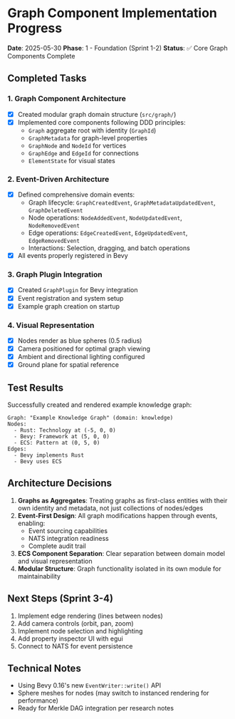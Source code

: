 # Graph Component Implementation Progress

**Date**: 2025-05-30
**Phase**: 1 - Foundation (Sprint 1-2)
**Status**: ✅ Core Graph Components Complete

## Completed Tasks

### 1. Graph Component Architecture
- [x] Created modular graph domain structure (`src/graph/`)
- [x] Implemented core components following DDD principles:
  - `Graph` aggregate root with identity (`GraphId`)
  - `GraphMetadata` for graph-level properties
  - `GraphNode` and `NodeId` for vertices
  - `GraphEdge` and `EdgeId` for connections
  - `ElementState` for visual states

### 2. Event-Driven Architecture
- [x] Defined comprehensive domain events:
  - Graph lifecycle: `GraphCreatedEvent`, `GraphMetadataUpdatedEvent`, `GraphDeletedEvent`
  - Node operations: `NodeAddedEvent`, `NodeUpdatedEvent`, `NodeRemovedEvent`
  - Edge operations: `EdgeCreatedEvent`, `EdgeUpdatedEvent`, `EdgeRemovedEvent`
  - Interactions: Selection, dragging, and batch operations
- [x] All events properly registered in Bevy

### 3. Graph Plugin Integration
- [x] Created `GraphPlugin` for Bevy integration
- [x] Event registration and system setup
- [x] Example graph creation on startup

### 4. Visual Representation
- [x] Nodes render as blue spheres (0.5 radius)
- [x] Camera positioned for optimal graph viewing
- [x] Ambient and directional lighting configured
- [x] Ground plane for spatial reference

## Test Results

Successfully created and rendered example knowledge graph:
```
Graph: "Example Knowledge Graph" (domain: knowledge)
Nodes:
  - Rust: Technology at (-5, 0, 0)
  - Bevy: Framework at (5, 0, 0)
  - ECS: Pattern at (0, 5, 0)
Edges:
  - Bevy implements Rust
  - Bevy uses ECS
```

## Architecture Decisions

1. **Graphs as Aggregates**: Treating graphs as first-class entities with their own identity and metadata, not just collections of nodes/edges
2. **Event-First Design**: All graph modifications happen through events, enabling:
   - Event sourcing capabilities
   - NATS integration readiness
   - Complete audit trail
3. **ECS Component Separation**: Clear separation between domain model and visual representation
4. **Modular Structure**: Graph functionality isolated in its own module for maintainability

## Next Steps (Sprint 3-4)

1. Implement edge rendering (lines between nodes)
2. Add camera controls (orbit, pan, zoom)
3. Implement node selection and highlighting
4. Add property inspector UI with egui
5. Connect to NATS for event persistence

## Technical Notes

- Using Bevy 0.16's new `EventWriter::write()` API
- Sphere meshes for nodes (may switch to instanced rendering for performance)
- Ready for Merkle DAG integration per research notes
